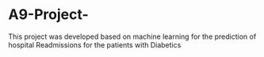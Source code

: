 # A9-Project-
This project was developed based on machine learning for the prediction of hospital Readmissions for the patients with Diabetics 
